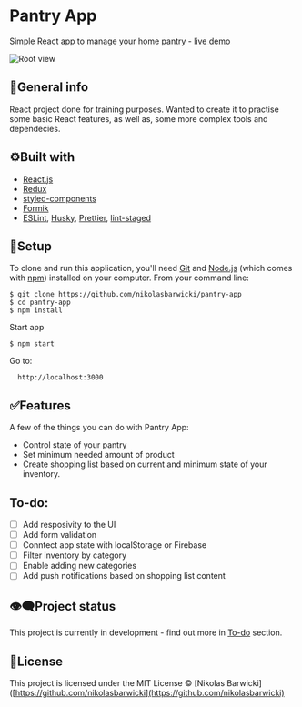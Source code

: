 # Pantry App

Simple React app to manage your home pantry - [live demo](demolink)

![Root view](https://i.ibb.co/VBCG1fg/Annotation-2020-04-10-151511.png)

## 📝General info

React project done for training purposes. Wanted to create it to practise some basic React features, as well as, some more complex tools and dependecies.

## ⚙️Built with

- [React.js](https://reactjs.org/)
- [Redux](https://redux.js.org/)
- [styled-components](https://styled-components.com/)
- [Formik](https://jaredpalmer.com/formik/)
- [ESLint](https://eslint.org/), [Husky](https://www.npmjs.com/package/husky), [Prettier](https://prettier.io/), [lint-staged](https://github.com/okonet/lint-staged)

## 🚀Setup

To clone and run this application, you'll need [Git](https://git-scm.com/) and [Node.js](https://nodejs.org/en/download/) (which comes with [npm](http://npmjs.com/)) installed on your computer. From your command line:

    $ git clone https://github.com/nikolasbarwicki/pantry-app
    $ cd pantry-app
    $ npm install

Start app

    $ npm start

Go to:

      http://localhost:3000

## ✅Features

A few of the things you can do with Pantry App:

- Control state of your pantry
- Set minimum needed amount of product
- Create shopping list based on current and minimum state of your inventory.

## To-do:

- [ ] Add resposivity to the UI
- [ ] Add form validation
- [ ] Conntect app state with localStorage or Firebase
- [ ] Filter inventory by category
- [ ] Enable adding new categories
- [ ] Add push notifications based on shopping list content

## 👁‍🗨Project status

This project is currently in development - find out more in [To-do](##to-do) section.

## 📘License

This project is licensed under the MIT License © [Nikolas Barwicki]([https://github.com/nikolasbarwicki](https://github.com/nikolasbarwicki)
